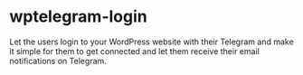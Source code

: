 # wptelegram-login
Let the users login to your WordPress website with their Telegram and make it simple for them to get connected and let them receive their email notifications on Telegram.

